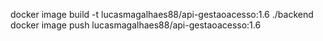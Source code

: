  docker image build -t lucasmagalhaes88/api-gestaoacesso:1.6 ./backend
 docker image push lucasmagalhaes88/api-gestaoacesso:1.6